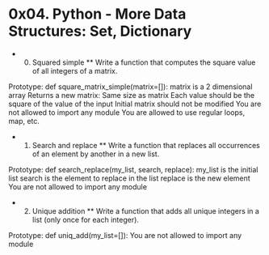 # 0x04. Python - More Data Structures: Set, Dictionary

* 0. Squared simple
** Write a function that computes the square value of all integers of a matrix.

Prototype: def square_matrix_simple(matrix=[]):
matrix is a 2 dimensional array
Returns a new matrix:
Same size as matrix
Each value should be the square of the value of the input
Initial matrix should not be modified
You are not allowed to import any module
You are allowed to use regular loops, map, etc.

* 1. Search and replace
** Write a function that replaces all occurrences of an element by another in a new list.

Prototype: def search_replace(my_list, search, replace):
my_list is the initial list
search is the element to replace in the list
replace is the new element
You are not allowed to import any module

* 2. Unique addition
 ** Write a function that adds all unique integers in a list (only once for each integer).

Prototype: def uniq_add(my_list=[]):
You are not allowed to import any module 
